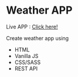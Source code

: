 # Weather APP

Live APP : [Click here!](https://neil-gorski.github.io/weather-app/)

Create weather app using

- HTML
- Vanilla JS
- CSS/SASS
- REST API
